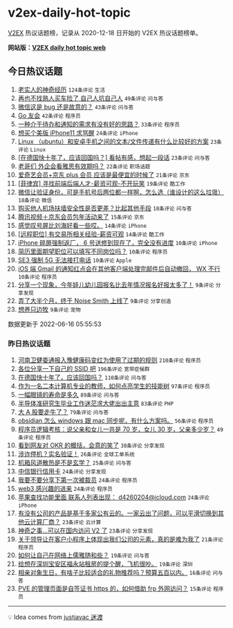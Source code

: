 # v2ex-daily-hot-topic

[V2EX](https://www.v2ex.com/) 热议话题榜，记录从 2020-12-18 日开始的 V2EX 热议话题榜单。

**网站版：[V2EX daily hot topic web](https://boojack.github.io/v2ex-daily-hot-topic-web/)**

## 今日热议话题

<!-- TODAY BEGIN -->

1. [老实人的神奇经历](https://www.v2ex.com/t/859962) `124条评论` `生活`
1. [再也不找熟人买车险了 自己人坑自己人](https://www.v2ex.com/t/859948) `49条评论` `问与答`
1. [微信这是 bug 还是故意的？](https://www.v2ex.com/t/859931) `43条评论` `问与答`
1. [Go 友会](https://www.v2ex.com/t/859970) `42条评论` `程序员`
1. [一种介于待办和通知的需求有没有好的思路？](https://www.v2ex.com/t/859954) `33条评论` `程序员`
1. [想买个美版 iPhone11 求骂醒](https://www.v2ex.com/t/859907) `24条评论` `iPhone`
1. [Linux （ubuntu）和安卓手机之间的文本/文件传递有什么比较好的方案](https://www.v2ex.com/t/859938) `23条评论` `Linux`
1. [[在德国快十年了，应该回国吗？] 看帖有感，想起一段话](https://www.v2ex.com/t/859933) `23条评论` `问与答`
1. [老哥们 外企会看雅思有效期吗？](https://www.v2ex.com/t/859961) `22条评论` `职场话题`
1. [爱奇艺会员+京东 plus 会员 应该是最便宜的时候了](https://www.v2ex.com/t/859920) `21条评论` `京东`
1. [[菲律宾] 寻找前端后端人才-薪资可观-不开玩笑](https://www.v2ex.com/t/859919) `19条评论` `酷工作`
1. [微信让验证身份，可是手机号后两位都一样啊，怎么选（谁设计的这么垃圾）](https://www.v2ex.com/t/859979) `18条评论` `微信`
1. [购买他人机场扶墙安全性是否更差？比起其他手段](https://www.v2ex.com/t/859906) `18条评论` `问与答`
1. [腾讯视频＋京东会员包年活动来了](https://www.v2ex.com/t/859910) `15条评论` `京东`
1. [感觉叹号屏比刘海好看一些哎。](https://www.v2ex.com/t/859992) `14条评论` `iPhone`
1. [[远程职位] 有交易所相关经验-薪资可观](https://www.v2ex.com/t/859935) `14条评论` `酷工作`
1. [iPhone 碎屏强制返厂， 6 号送修到现在了，完全没有进度](https://www.v2ex.com/t/859973) `10条评论` `iPhone`
1. [简历里面期望职位可以填写不同岗位吗？](https://www.v2ex.com/t/859936) `10条评论` `程序员`
1. [SE3 强制 5G 无法接打电话](https://www.v2ex.com/t/859923) `10条评论` `Apple`
1. [iOS 端 Gmail 的通知红点会在其他客户端处理完邮件后自动撤回， WX 不行](https://www.v2ex.com/t/859909) `10条评论` `程序员`
1. [分享一个现象，今年娃儿幼儿园报名比去年情况报名好报太多了！](https://www.v2ex.com/t/860002) `9条评论` `分享发现`
1. [弄了大半个月，终于 Noise Smith 上线了](https://www.v2ex.com/t/859991) `9条评论` `分享创造`
1. [想养只边牧](https://www.v2ex.com/t/859981) `9条评论` `宠物`

数据更新于 2022-06-16 05:55:53

<!-- TODAY END -->

### 昨日热议话题

<!-- YESTERDAY BEGIN -->

1. [河南卫健委通报入豫健康码变红为使用了过期的规则](https://www.v2ex.com/t/859812) `210条评论` `程序员`
1. [各位分享一下自己的 SSID 吧](https://www.v2ex.com/t/859713) `196条评论` `宽带症候群`
1. [在德国快十年了，应该回国吗？](https://www.v2ex.com/t/859858) `110条评论` `问与答`
1. [作为一名二本计算机专业的教师，如何点亮学生的技能树](https://www.v2ex.com/t/859822) `97条评论` `程序员`
1. [一幅眼镜的寿命是多久](https://www.v2ex.com/t/859701) `89条评论` `问与答`
1. [半导体准研究生毕业工作迷茫求大佬出出主意](https://www.v2ex.com/t/859712) `83条评论` `PHP`
1. [大 A 股要走牛了？](https://www.v2ex.com/t/859742) `79条评论` `问与答`
1. [obsidian 怎么 windows 跟 mac 同步呢，有什么方案吗。](https://www.v2ex.com/t/859700) `56条评论` `程序员`
1. [程序员逻辑考核：说父亲和女儿一共是 70 岁，女儿 30 岁，父亲多少岁？](https://www.v2ex.com/t/859681) `49条评论` `程序员`
1. [看到网友对 OKR 的概括，会意的笑了](https://www.v2ex.com/t/859751) `38条评论` `分享发现`
1. [涉诈停机？实名验证！](https://www.v2ex.com/t/859775) `26条评论` `全球工单系统`
1. [机箱风道散热是不是玄学？](https://www.v2ex.com/t/859765) `25条评论` `问与答`
1. [中信银行信用卡](https://www.v2ex.com/t/859807) `24条评论` `分享发现`
1. [我要不要分享下第一次被裁员](https://www.v2ex.com/t/859781) `24条评论` `程序员`
1. [web3 感兴趣的进来](https://www.v2ex.com/t/859755) `24条评论` `程序员`
1. [苹果查找功能里面 联系人列表出现： d4260204@icloud.com](https://www.v2ex.com/t/859750) `24条评论` `iPhone`
1. [有没有公司的产品是基于多家公有云的。一家云出了问题，可以平滑切换到其他云计算厂商？](https://www.v2ex.com/t/859841) `23条评论` `云计算`
1. [神奇之事…可以在国内访问 V2 了](https://www.v2ex.com/t/859826) `23条评论` `分享发现`
1. [关于领导让在客户小程序上体现出我们公司的元素，真的是难为我了](https://www.v2ex.com/t/859727) `21条评论` `程序员`
1. [如何让自己在网络上儒雅随和些？](https://www.v2ex.com/t/859773) `19条评论` `问与答`
1. [给想在深圳宝安区福永站租房的提个醒，飞机很吵。](https://www.v2ex.com/t/859725) `19条评论` `深圳`
1. [相亲对象生日，有啥子比较适合的礼物推荐吗？预算五百以内。](https://www.v2ex.com/t/859832) `16条评论` `问与答`
1. [PVE 的管理页面是自签证书 https 的，如何借助 frp 外网访问？](https://www.v2ex.com/t/859872) `15条评论` `程序员`

<!-- YESTERDAY END -->

---

💡 Idea comes from [justjavac 迷渡](https://github.com/justjavac/)
